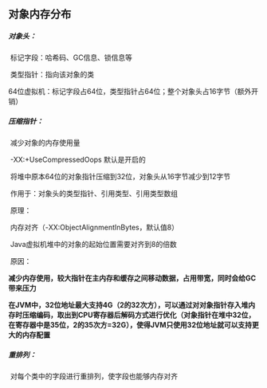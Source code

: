 ## 对象内存分布

##### 对象头：

​		标记字段：哈希码、GC信息、锁信息等

​		类型指针：指向该对象的类

​		64位虚拟机：标记字段占64位，类型指针占64位；整个对象头占16字节（额外开销）



##### 压缩指针：

​		减少对象的内存使用量

​		-XX:+UseCompressedOops   默认是开启的

​		将堆中原本64位的对象指针压缩到32位，对象头从16字节减少到12字节

​		作用于：对象头的类型指针、引用类型、引用类型数组

​		原理：

​				内存对齐（-XX:ObjectAlignmentInBytes，默认值8）

​				Java虚拟机堆中的对象的起始位置需要对齐到8的倍数 

​		原因：

​				**减少内存使用，较大指针在主内存和缓存之间移动数据，占用带宽，同时会给GC带来压力**

​				**在JVM中，32位地址最大支持4G（2的32次方），可以通过对对象指针存入堆内存时压缩编码，取出到CPU寄存器后解码方式进行优化（对象指针在堆中32位，在寄存器中是35位，2的35次方=32G），使得JVM只使用32位地址就可以支持更大的内存配置**



##### 重排列：

​		对每个类中的字段进行重排列，使字段也能够内存对齐

